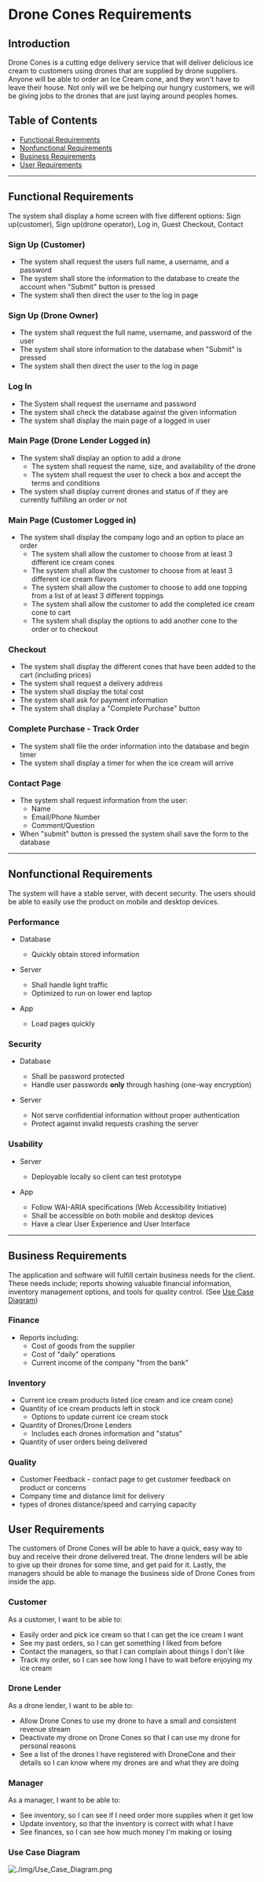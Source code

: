 # Drone Cones Requirements

## Introduction

Drone Cones is a cutting edge delivery service that will deliver delicious ice cream to customers using drones that are supplied by drone suppliers.
Anyone will be able to order an Ice Cream cone, and they won't have to leave their house.
Not only will we be helping our hungry customers, we will be giving jobs to the drones that are just laying around peoples homes.

## Table of Contents

- [Functional Requirements](#functional-requirements)
- [Nonfunctional Requirements](#nonfunctional-requirements)
- [Business Requirements](#business-requirements)
- [User Requirements](#user-requirements)

---

## Functional Requirements

The system shall display a home screen with five different options: Sign up(customer), Sign up(drone operator), Log in, Guest Checkout, Contact

### Sign Up (Customer)

- The system shall request the users full name, a username, and a password
- The system shall store the information to the database to create the account when "Submit" button is pressed
- The system shall then direct the user to the log in page

### Sign Up (Drone Owner)

- The system shall request the full name, username, and password of the user
- The system shall store information to the database when "Submit" is pressed
- The system shall then direct the user to the log in page

### Log In

- The System shall request the username and password
- The system shall check the database against the given information
- The system shall display the main page of a logged in user

### Main Page (Drone Lender Logged in)

- The system shall display an option to add a drone
  - The system shall request the name, size, and availability of the drone
  - The system shall request the user to check a box and accept the terms and conditions
- The system shall display current drones and status of if they are currently fulfilling an order or not

### Main Page (Customer Logged in)

- The system shall display the company logo and an option to place an order
  - The system shall allow the customer to choose from at least 3 different ice cream cones
  - The system shall allow the customer to choose from at least 3 different ice cream flavors
  - The system shall allow the customer to choose to add one topping from a list of at least 3 different toppings
  - The system shall allow the customer to add the completed ice cream cone to cart
  - The system shall display the options to add another cone to the order or to checkout

### Checkout

- The system shall display the different cones that have been added to the cart (including prices)
- The system shall request a delivery address
- The system shall display the total cost
- The system shall ask for payment information
- The system shall display a "Complete Purchase" button

### Complete Purchase - Track Order

- The system shall file the order information into the database and begin timer
- The system shall display a timer for when the ice cream will arrive

### Contact Page

- The system shall request information from the user:
  - Name
  - Email/Phone Number
  - Comment/Question
- When "submit" button is pressed the system shall save the form to the database

---

## Nonfunctional Requirements

The system will have a stable server, with decent security. The users should be able to easily use the product on mobile and desktop devices.

### Performance

- Database

  - Quickly obtain stored information

- Server

  - Shall handle light traffic
  - Optimized to run on lower end laptop

- App
  - Load pages quickly

### Security

- Database

  - Shall be password protected
  - Handle user passwords **only** through hashing (one-way encryption)

- Server
  - Not serve confidential information without proper authentication
  - Protect against invalid requests crashing the server

### Usability

- Server

  - Deployable locally so client can test prototype

- App
  - Follow WAI-ARIA specifications (Web Accessibility Initiative)
  - Shall be accessible on both mobile and desktop devices
  - Have a clear User Experience and User Interface

---

## Business Requirements

The application and software will fulfill certain business needs for the client.
These needs include; reports showing valuable financial information, inventory management options, and tools for quality control.
(See [Use Case Diagram](#use-case-diagram))

### Finance

- Reports including:
  - Cost of goods from the supplier
  - Cost of "daily" operations
  - Current income of the company "from the bank"

### Inventory

- Current ice cream products listed (ice cream and ice cream cone)
- Quantity of ice cream products left in stock
  - Options to update current ice cream stock
- Quantity of Drones/Drone Lenders
  - Includes each drones information and "status"
- Quantity of user orders being delivered

### Quality

- Customer Feedback - contact page to get customer feedback on product or concerns
- Company time and distance limit for delivery
- types of drones distance/speed and carrying capacity

## User Requirements

The customers of Drone Cones will be able to have a quick, easy way to buy and receive their drone delivered treat. The drone lenders will be able to give up their drones for some time, and get paid for it. Lastly, the managers should be able to manage the business side of Drone Cones from inside the app.

### Customer

As a customer, I want to be able to:

- Easily order and pick ice cream so that I can get the ice cream I want
- See my past orders, so I can get something I liked from before
- Contact the managers, so that I can complain about things I don't like
- Track my order, so I can see how long I have to wait before enjoying my ice cream

### Drone Lender

As a drone lender, I want to be able to:

- Allow Drone Cones to use my drone to have a small and consistent revenue stream
- Deactivate my drone on Drone Cones so that I can use my drone for personal reasons
- See a list of the drones I have registered with DroneCone and their details so I can know where my drones are and what they are doing

### Manager

As a manager, I want to be able to:

- See inventory, so I can see if I need order more supplies when it get low
- Update inventory, so that the inventory is correct with what I have
- See finances, so I can see how much money I'm making or losing

### Use Case Diagram

![./img/Use_Case_Diagram.png](./img/Use_Case_Diagram.png)

